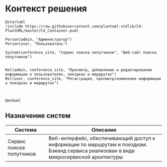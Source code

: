 # Контекст решения
<!-- Окружение системы (роли, участники, внешние системы) и связи системы с ним. Диаграмма контекста C4 и текстовое описание. 
-->
```plantuml
@startuml
!include https://raw.githubusercontent.com/plantuml-stdlib/C4-PlantUML/master/C4_Container.puml

Person(admin, "Администратор")
Person(user, "Пользователь")

System(conference_site, "Сервис поиска попутчиков", "Веб-сайт поиска попутчиков")


Rel(admin, conference_site, "Просмотр, добавление и редактирование информации о пользователях, поездках и маршрутах")
Rel(user, conference_site, "Регистрация, просмотр/изменение информации о поездках и маршрутах")



@enduml
```
## Назначение систем
|Система| Описание|
|-------|---------|
| Сервис поиска попутчиков | Веб-интерфейс, обеспечивающий доступ к информации по маршрутам и поездкам. Бэкенд сервиса реализован в виде микросервисной архитектуры |


